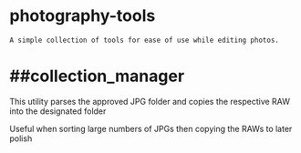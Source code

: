 photography-tools
======
    A simple collection of tools for ease of use while editing photos.
##collection_manager
======
This utility parses the approved JPG folder and copies the respective
RAW into the designated folder

Useful when sorting large numbers of JPGs then copying the RAWs to later polish
